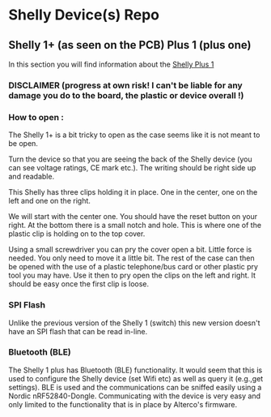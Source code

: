 # Shelly Device(s) Repo

## Shelly 1+ (as seen on the PCB) Plus 1 (plus one) 

In this section you will find information about the [Shelly Plus 1](https://shelly.cloud/shelly-plus-1/)

### DISCLAIMER (progress at own risk! I can't be liable for any damage you do to the board, the plastic or device overall !)

### How to open :
The Shelly 1+ is a bit tricky to open as the case seems like it is not meant to be open. 

Turn the device so that you are seeing the back of the Shelly device (you can see voltage ratings, CE mark etc.). The writing should be right side up and readable. 

This Shelly has three clips holding it in place. One in the center, one on the left and one on the right. 

We will start with the center one. You should have the reset button on your right. At the bottom there is a small notch and hole. This is where one of the plastic clip is holding on to the top cover.

Using a small screwdriver you can pry the cover open a bit. Little force is needed. You only need to move it a little bit. The rest of the case can then be opened with the use of a plastic telephone/bus card or other plastic pry tool you may have. Use it then to pry open the clips on the left and right. It should be easy once the first clip is loose.

### SPI Flash
Unlike the previous version of the Shelly 1 (switch) this new version doesn't have an SPI flash that can be read in-line.

### Bluetooth (BLE)
The Shelly 1 plus has Bluetooth (BLE) functionality. It would seem that this is used to configure the Shelly device (set Wifi etc) as well as query it (e.g.,get settings). BLE is used and the communications can be sniffed easily using a Nordic nRF52840-Dongle. Communicating with the device is very easy and only limited to the functionality that is in place by Alterco's firmware.

